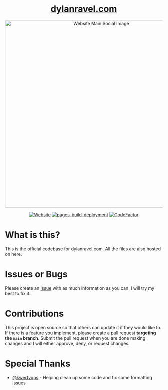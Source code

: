 <div align="center">
  
# [dylanravel.com](https://www.dylanravel.com/)

<img width="600" alt="Website Main Social Image" src="https://github.com/DylanDevelops/dylanravel.com/assets/48571264/1eed2eee-92b1-4ae8-8e2a-71f1bf65e855">

[![Website](https://img.shields.io/website?down_color=red&down_message=offline&up_color=brightgreen&up_message=online&url=https%3A%2F%2Fwww.dylanravel.com)](https://www.dylanravel.com/) [![pages-build-deployment](https://github.com/DylanDevelops/dylanravel.com/actions/workflows/pages/pages-build-deployment/badge.svg)](https://github.com/DylanDevelops/dylanravel.com/actions/workflows/pages/pages-build-deployment) [![CodeFactor](https://www.codefactor.io/repository/github/dylandevelops/dylanravel.com/badge)](https://www.codefactor.io/repository/github/dylandevelops/dylanravel.com)

</div>

# What is this?
This is the official codebase for dylanravel.com. All the files are also hosted on here. 

# Issues or Bugs
Please create an [issue](https://github.com/DylanDevelops/dylanravel.com/issues/new) with as much information as you can. I will try my best to fix it.

# Contributions
This project is open source so that others can update it if they would like to. If there is a feature you implement, please create a pull request **targeting the `main` branch**. Submit the pull request when you are done making changes and I will either approve, deny, or request changes.

# Special Thanks
- [@kwertyops](https://github.com/kwertyops) - Helping clean up some code and fix some formatting issues
